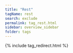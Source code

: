 ```yaml
---
title: "Rest"
tagName: rest
search: exclude
permalink: tag_rest.html
sidebar: overview_sidebar
folder: tags
---
```

{% include tag_redirect.html %}
